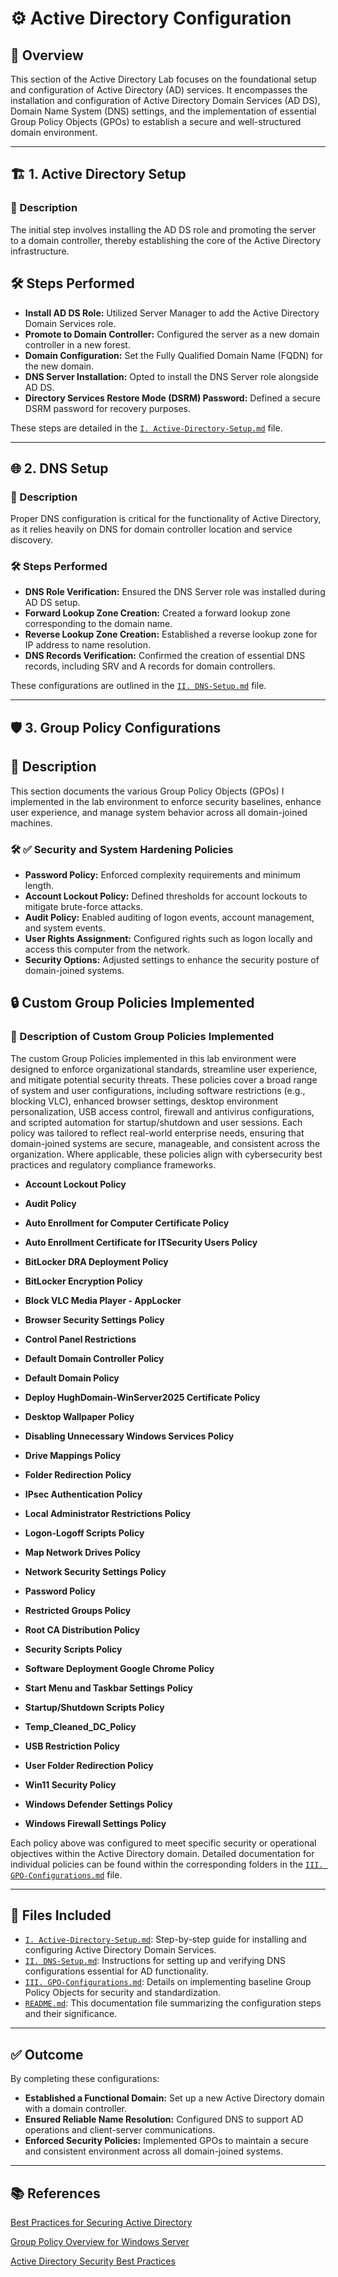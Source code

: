 # ⚙️ Active Directory Configuration

## 📘 Overview

This section of the Active Directory Lab focuses on the foundational setup and configuration of Active Directory (AD) services. It encompasses the installation and configuration of Active Directory Domain Services (AD DS), Domain Name System (DNS) settings, and the implementation of essential Group Policy Objects (GPOs) to establish a secure and well-structured domain environment.

---

## 🏗️ 1. Active Directory Setup

### 📝 Description

The initial step involves installing the AD DS role and promoting the server to a domain controller, thereby establishing the core of the Active Directory infrastructure.

## 🛠️ Steps Performed

- **Install AD DS Role:** Utilized Server Manager to add the Active Directory Domain Services role.
- **Promote to Domain Controller:** Configured the server as a new domain controller in a new forest.
- **Domain Configuration:** Set the Fully Qualified Domain Name (FQDN) for the new domain.
- **DNS Server Installation:** Opted to install the DNS Server role alongside AD DS.
- **Directory Services Restore Mode (DSRM) Password:** Defined a secure DSRM password for recovery purposes.

These steps are detailed in the [`I. Active-Directory-Setup.md`](https://github.com/Hugh-Kumbi/Hugh-Kumbi-Active-Directory-Lab/blob/main/03-Configuration/I.%20Active-Directory-Setup.md) file.

---

## 🌐 2. DNS Setup

### 📝 Description

Proper DNS configuration is critical for the functionality of Active Directory, as it relies heavily on DNS for domain controller location and service discovery.

### 🛠️ Steps Performed

- **DNS Role Verification:** Ensured the DNS Server role was installed during AD DS setup.
- **Forward Lookup Zone Creation:** Created a forward lookup zone corresponding to the domain name.
- **Reverse Lookup Zone Creation:** Established a reverse lookup zone for IP address to name resolution.
- **DNS Records Verification:** Confirmed the creation of essential DNS records, including SRV and A records for domain controllers.

These configurations are outlined in the [`II. DNS-Setup.md`](https://github.com/Hugh-Kumbi/Hugh-Kumbi-Active-Directory-Lab/blob/main/03-Configuration/II.%20DNS-Setup.md) file.

---

## 🛡️ 3. Group Policy Configurations

## 📝 Description

This section documents the various Group Policy Objects (GPOs) I implemented in the lab environment to enforce security baselines, enhance user experience, and manage system behavior across all domain-joined machines.

### 🛠️ ✅ Security and System Hardening Policies

- **Password Policy:** Enforced complexity requirements and minimum length.
- **Account Lockout Policy:** Defined thresholds for account lockouts to mitigate brute-force attacks.
- **Audit Policy:** Enabled auditing of logon events, account management, and system events.
- **User Rights Assignment:** Configured rights such as logon locally and access this computer from the network.
- **Security Options:** Adjusted settings to enhance the security posture of domain-joined systems.

## 🔒 Custom Group Policies Implemented

### 🧩 Description of Custom Group Policies Implemented

The custom Group Policies implemented in this lab environment were designed to enforce organizational standards, streamline user experience, and mitigate potential security threats. These policies cover a broad range of system and user configurations, including software restrictions (e.g., blocking VLC), enhanced browser settings, desktop environment personalization, USB access control, firewall and antivirus configurations, and scripted automation for startup/shutdown and user sessions. Each policy was tailored to reflect real-world enterprise needs, ensuring that domain-joined systems are secure, manageable, and consistent across the organization. Where applicable, these policies align with cybersecurity best practices and regulatory compliance frameworks.

- **Account Lockout Policy**

- **Audit Policy**

- **Auto Enrollment for Computer Certificate Policy**

- **Auto Enrollment Certificate for ITSecurity Users Policy**

- **BitLocker DRA Deployment Policy**

- **BitLocker Encryption Policy**
  
- **Block VLC Media Player - AppLocker**

- **Browser Security Settings Policy**

- **Control Panel Restrictions**

- **Default Domain Controller Policy**

- **Default Domain Policy**

- **Deploy HughDomain-WinServer2025 Certificate Policy**

- **Desktop Wallpaper Policy**

- **Disabling Unnecessary Windows Services Policy**

- **Drive Mappings Policy**

- **Folder Redirection Policy**

- **IPsec Authentication Policy**

- **Local Administrator Restrictions Policy**

- **Logon-Logoff Scripts Policy**

- **Map Network Drives Policy**

- **Network Security Settings Policy**

- **Password Policy**

- **Restricted Groups Policy**

- **Root CA Distribution Policy**

- **Security Scripts Policy**

- **Software Deployment Google Chrome Policy**

- **Start Menu and Taskbar Settings Policy**

- **Startup/Shutdown Scripts Policy**

- **Temp_Cleaned_DC_Policy**

- **USB Restriction Policy**

- **User Folder Redirection Policy**

- **Win11 Security Policy**

- **Windows Defender Settings Policy**

- **Windows Firewall Settings Policy**

Each policy above was configured to meet specific security or operational objectives within the Active Directory domain. Detailed documentation for individual policies can be found within the corresponding folders in the [`III. GPO-Configurations.md`](https://github.com/Hugh-Kumbi/Hugh-Kumbi-Active-Directory-Lab/blob/main/03-Configuration/VII.%20GPO-Configurations.md) file.

---

## 📂 Files Included

- [`I. Active-Directory-Setup.md`](https://github.com/Hugh-Kumbi/Hugh-Kumbi-Active-Directory-Lab/blob/main/03-Configuration/I.%20Active-Directory-Setup.md): Step-by-step guide for installing and configuring Active Directory Domain Services.
- [`II. DNS-Setup.md`](https://github.com/Hugh-Kumbi/Hugh-Kumbi-Active-Directory-Lab/blob/main/03-Configuration/II.%20DNS-Setup.md): Instructions for setting up and verifying DNS configurations essential for AD functionality.
- [`III. GPO-Configurations.md`](https://github.com/Hugh-Kumbi/Hugh-Kumbi-Active-Directory-Lab/blob/main/03-Configuration/VII.%20GPO-Configurations.md): Details on implementing baseline Group Policy Objects for security and standardization.
- [`README.md`](https://github.com/Hugh-Kumbi/Hugh-Kumbi-Active-Directory-Lab/blob/main/03-Configuration/README.md): This documentation file summarizing the configuration steps and their significance.

---

## ✅ Outcome

By completing these configurations:
- **Established a Functional Domain:** Set up a new Active Directory domain with a domain controller.
- **Ensured Reliable Name Resolution:** Configured DNS to support AD operations and client-server communications.
- **Enforced Security Policies:** Implemented GPOs to maintain a secure and consistent environment across all domain-joined systems.

---

## 📚 References

[Best Practices for Securing Active Directory](https://learn.microsoft.com/en-us/windows-server/identity/ad-ds/plan/security-best-practices/best-practices-for-securing-active-directory)

[Group Policy Overview for Windows Server](https://learn.microsoft.com/en-us/windows-server/identity/ad-ds/manage/group-policy/group-policy-overview)

[Active Directory Security Best Practices](https://www.semperis.com/blog/active-directory-security/active-directory-security-best-practices-checklist/)
